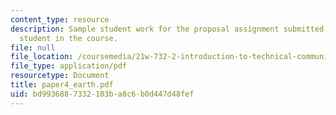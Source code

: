 ```yaml
---
content_type: resource
description: Sample student work for the proposal assignment submitted by an anonymous
  student in the course.
file: null
file_location: /coursemedia/21w-732-2-introduction-to-technical-communication-ethics-in-science-and-technology-fall-2006/bd9936887332103ba8c6b0d447d48fef_paper4_earth.pdf
file_type: application/pdf
resourcetype: Document
title: paper4_earth.pdf
uid: bd993688-7332-103b-a8c6-b0d447d48fef
---
```

